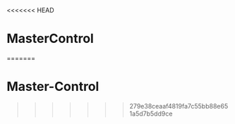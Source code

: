 <<<<<<< HEAD
# MasterControl
=======
# Master-Control
>>>>>>> 279e38ceaaf4819fa7c55bb88e651a5d7b5dd9ce
